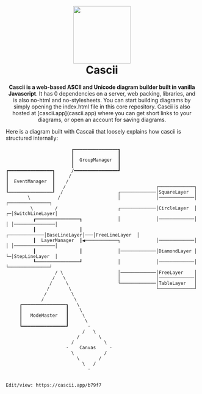 <h1 align="center">
<br>
<img src="https://i.postimg.cc/FzK68HLQ/cascii-logo.png" width="150">
<br>
Cascii
  <br>
</h1>
<p align="center"><b>Cascii is a web-based ASCII and Unicode diagram builder built in vanilla Javascript</b>. It has 0 dependencies on a server, web packing, libraries, and is also no-html and no-stylesheets. You can start building diagrams by simply opening the index.html file in this core repository. Cascii is also hosted at [cascii.app](cascii.app) where you can get short links to your diagrams, or open an account for saving diagrams.</p>

Here is a diagram built with Cascaii that loosely explains how cascii is structured internally:

```
                        ┏━━━━━━━━━━━━━━━━┓                                                
                        ┃                ┃                                                
                        ┃  GroupManager  ┃                                                
                        ┃                ┃                                                
┏━━━━━━━━━━━━━━━━┓      /━━━━━━━━━━━━━━━━┛                                                
┃                ┃     /                                                                  
┃  EventManager  ┃    /                                                                   
┃                ┃   /                                 ┌─────────────┐                    
┗━━━━━━━━━━━━━━━━┛  /                    ┌─────────────│SquareLayer  │                    
        \          /                     │             │─────────────│   ┌───────────────┐
         \        /                      ┌─────────────│CircleLayer  │ ┌─│SwitchLineLayer│
          ┏━━━━━━━━━━━━━━━━┓             │             │─────────────│ │ │───────────────│
          ┃                ┃             ┌─────────────│BaseLineLayer│───│FreeLineLayer  │
          ┃  LayerManager  ┃◀────────────┐             │─────────────│ │ │───────────────│
          ┃                ┃             │─────────────│DiamondLayer │ └─│StepLineLayer  │
          ┗━━━━━━━━━━━━━━━━┛             │             │─────────────│   └───────────────┘
                  / \                    │─────────────│FreeLayer    │                    
                 /   \                   │             │─────────────│                    
                /     \                  └─────────────│TableLayer   │                    
               /       \                               └─────────────┘                    
              /         \                                                                 
             /           \                                                                
     ┏━━━━━━━━━━━━━━━━┓   \                                                               
     ┃                ┃    \                                                              
     ┃   ModeMaster   ┃     \                                                             
     ┃                ┃      \                                                            
     ┗━━━━━━━━━━━━━━━━┛       ·                                                           
                            /   \                                                         
                          /       \                                                       
                        /           \                                                     
                      ·    Canvas     ·                                                   
                        \           /                                                     
                          \       /                                                       
                            \   /                                                         
                              ·                                                           


Edit/view: https://cascii.app/b79f7
```

